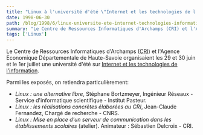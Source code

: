 ```yaml
---
title: "Linux à l'université d'été \"Internet et les technologies de l'information\" d'Archamps"
date: 1998-06-30
path: /blog/1998/6/linux-universite-ete-internet-technologies-information-archamps
summary: "Le Centre de Ressources Informatiques d'Archamps (CRI) et l'Agence Economique Départementale de Haute-Savoie organisaient les 29 et 30 juin et le 1er juillet une université d'été sur Internet et les technologies de l'information."
tags: ['Linux']
---
```


<P>
Le Centre de Ressources Informatiques d'Archamps (<A HREF="http://www.cri.cur-archamps.fr/">CRI</A>) et l'Agence
Economique Départementale de Haute-Savoie organisaient les
29 et 30 juin et le 1er juillet une université d'été sur <A HREF="http://www.cur-archamps.fr/hot/uniete/uniete2.html">Internet et
les technologies de l'information</A>.
</P>

<P>
Parmi les exposés, on retiendra particulièrement:
</P>

<UL>

<LI><EM>Linux : une alternative libre</EM>, Stéphane Bortzmeyer, Ingénieur
Réseaux - Service d'informatique scientifique - Institut Pasteur.
<LI><EM>Linux : les réalisations concrètes élaborées au CRI</EM>,
Jean-Claude Fernandez, Chargé de recherche - CNRS.
<LI><EM>Linux : Mise en place d'un serveur de communication dans les
établissements scolaires</EM> (atelier). Animateur : Sébastien Delcroix
- CRI.
</UL>


